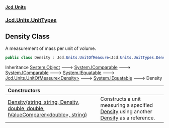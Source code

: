#### [Jcd.Units](index 'index')
### [Jcd.Units.UnitTypes](Jcd.Units.UnitTypes 'Jcd.Units.UnitTypes')

## Density Class

A measurement of mass per unit of volume.

```csharp
public class Density : Jcd.Units.UnitOfMeasure<Jcd.Units.UnitTypes.Density>
```

Inheritance [System.Object](https://docs.microsoft.com/en-us/dotnet/api/System.Object 'System.Object') &#129106; [System.IComparable](https://docs.microsoft.com/en-us/dotnet/api/System.IComparable 'System.IComparable') &#129106; [System.IComparable](https://docs.microsoft.com/en-us/dotnet/api/System.IComparable 'System.IComparable') &#129106; [System.IEquatable](https://docs.microsoft.com/en-us/dotnet/api/System.IEquatable 'System.IEquatable') &#129106; [Jcd.Units.UnitOfMeasure&lt;](UnitOfMeasure_TUnit_ 'Jcd.Units.UnitOfMeasure<TUnit>')[Density](Density 'Jcd.Units.UnitTypes.Density')[&gt;](UnitOfMeasure_TUnit_ 'Jcd.Units.UnitOfMeasure<TUnit>') &#129106; [System.IEquatable](https://docs.microsoft.com/en-us/dotnet/api/System.IEquatable 'System.IEquatable') &#129106; Density

| Constructors | |
| :--- | :--- |
| [Density(string, string, Density, double, double, IValueComparer&lt;double&gt;, string)](Density..ctor.cYf6Ntdp/AzRCp4PZEQnGA 'Jcd.Units.UnitTypes.Density.Density(string, string, Jcd.Units.UnitTypes.Density, double, double, Jcd.Units.IValueComparer<double>, string)') | Constructs a unit measuring a specified [Density](Density 'Jcd.Units.UnitTypes.Density') using another [Density](Density 'Jcd.Units.UnitTypes.Density') as a reference. |
